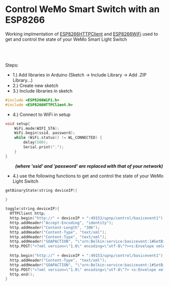# Control WeMo Smart Switch with an ESP8266 

Working implmentation of [ESP8266HTTPClient](https://github.com/esp8266/Arduino/tree/master/libraries/ESP8266HTTPClient) and [ESP8266WiFi](https://github.com/esp8266/Arduino/tree/master/libraries/ESP8266WiFi) used to get and control the state of your WeMo Smart Light Switch<br/><br/><br/><br/>



Steps: 
 - 1.) Add libraries in Arduino (Sketch -> Include Library -> Add .ZIP Library...)
 - 2.) Create new sketch
 - 3.) Include libraries in sketch<br/>
 ```cpp
 #include <ESP8266WiFi.h>
 #include <ESP8266HTTPClient.h>
 ```
 
 - 4.) Connect to WiFi in setup
 ```cpp
 void setup{
     WiFi.mode(WIFI_STA);
     WiFi.begin(ssid, password);
     while (WiFi.status() != WL_CONNECTED) {
         delay(500);
         Serial.print(".");
     }
 }
 ```
 &nbsp;&nbsp;&nbsp;&nbsp;&nbsp;&nbsp;&nbsp;&nbsp;***(where 'ssid' and 'password' are replaced with that of your network)***
 - 4.) use the following functions to get and control the state of your WeMo Light Switch
```cpp
getBinaryState(string deviceIP){
    
}
```

```cpp
toggle(string deviceIP){
  HTTPClient http;
  http.begin("http://" + deviceIP + ":49153/upnp/control/basicevent1");
  http.addHeader("Accept-Encoding", "identity");
  http.addHeader("Content-Length", "306");
  http.addHeader("Content-Type", "text/xml");
  http.addHeader("Content-Type", "text/xml");
  http.addHeader("SOAPACTION", "\"urn:Belkin:service:basicevent:1#GetBinaryState\"");
  http.POST("<?xml version=\"1.0\" encoding=\"utf-8\"?><s:Envelope xmlns:s=\"http://schemas.xmlsoap.org/soap/envelope/\"><s:Body><u:GetBinaryState xmlns:u=\"urn:Belkin:service:basicevent:1\"></u:GetBinaryState></s:Body></s:Envelope>");
  
  http.begin("http://" + deviceIP + ":49153/upnp/control/basicevent1");
  http.addHeader("Content-Type", "text/xml");
  http.addHeader("SOAPACTION", "\"urn:Belkin:service:basicevent:1#SetBinaryState\"");
  http.POST("<?xml version=\"1.0\" encoding=\"utf-8\"?> <s:Envelope xmlns:s=\"http://schemas.xmlsoap.org/soap/envelope/\" s:encodingStyle=\"http://schemas.xmlsoap.org/soap/encoding/\"><s:Body><u:SetBinaryState xmlns:u=\"urn:Belkin:service:basicevent:1\"><BinaryState>" + String(abs(http.getString().substring(216,217).toInt()-1)) +"</BinaryState></u:SetBinaryState></s:Body></s:Envelope>");
  http.end();
}
```
 
